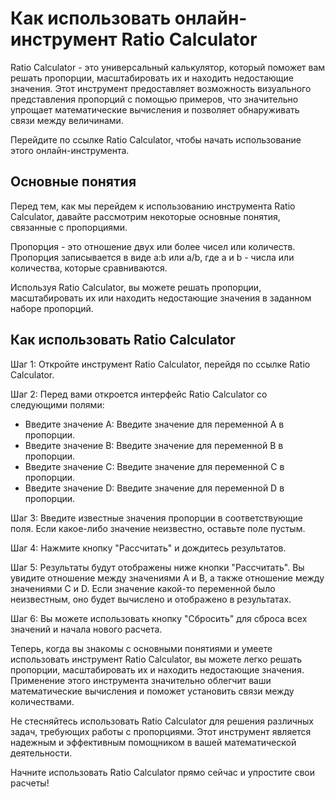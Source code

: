 Как использовать онлайн-инструмент Ratio Calculator
===================================================

Ratio Calculator - это универсальный калькулятор, который поможет вам решать пропорции, масштабировать их и находить недостающие значения. Этот инструмент предоставляет возможность визуального представления пропорций с помощью примеров, что значительно упрощает математические вычисления и позволяет обнаруживать связи между величинами.

Перейдите по ссылке Ratio Calculator, чтобы начать использование этого онлайн-инструмента.

Основные понятия
----------------

Перед тем, как мы перейдем к использованию инструмента Ratio Calculator, давайте рассмотрим некоторые основные понятия, связанные с пропорциями.

Пропорция - это отношение двух или более чисел или количеств. Пропорция записывается в виде a:b или a/b, где a и b - числа или количества, которые сравниваются.

Используя Ratio Calculator, вы можете решать пропорции, масштабировать их или находить недостающие значения в заданном наборе пропорций.

Как использовать Ratio Calculator
---------------------------------

Шаг 1: Откройте инструмент Ratio Calculator, перейдя по ссылке Ratio Calculator.

Шаг 2: Перед вами откроется интерфейс Ratio Calculator со следующими полями:

- Введите значение A: Введите значение для переменной A в пропорции.
- Введите значение B: Введите значение для переменной B в пропорции.
- Введите значение C: Введите значение для переменной C в пропорции.
- Введите значение D: Введите значение для переменной D в пропорции.

Шаг 3: Введите известные значения пропорции в соответствующие поля. Если какое-либо значение неизвестно, оставьте поле пустым.

Шаг 4: Нажмите кнопку "Рассчитать" и дождитесь результатов.

Шаг 5: Результаты будут отображены ниже кнопки "Рассчитать". Вы увидите отношение между значениями A и B, а также отношение между значениями C и D. Если значение какой-то переменной было неизвестным, оно будет вычислено и отображено в результатах.

Шаг 6: Вы можете использовать кнопку "Сбросить" для сброса всех значений и начала нового расчета.

Теперь, когда вы знакомы с основными понятиями и умеете использовать инструмент Ratio Calculator, вы можете легко решать пропорции, масштабировать их и находить недостающие значения. Применение этого инструмента значительно облегчит ваши математические вычисления и поможет установить связи между количествами.

Не стесняйтесь использовать Ratio Calculator для решения различных задач, требующих работы с пропорциями. Этот инструмент является надежным и эффективным помощником в вашей математической деятельности.

Начните использовать Ratio Calculator прямо сейчас и упростите свои расчеты!